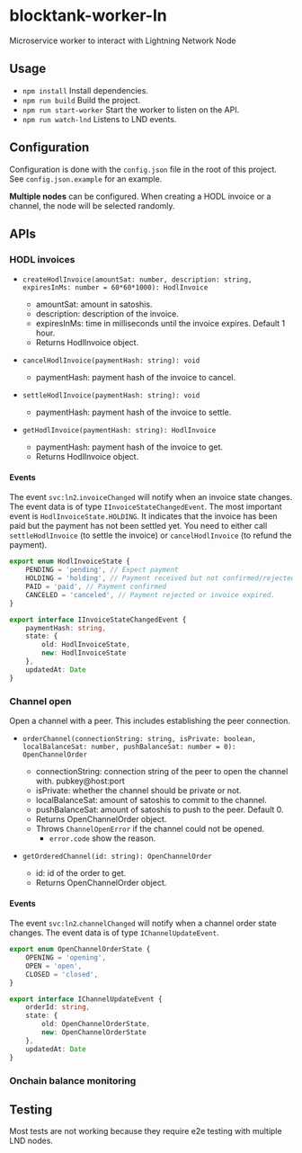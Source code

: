 # blocktank-worker-ln

Microservice worker to interact with Lightning Network Node

## Usage

* `npm install` Install dependencies.
* `npm run build` Build the project.
* `npm run start-worker` Start the worker to listen on the API.
* `npm run watch-lnd` Listens to LND events.

## Configuration

Configuration is done with the `config.json` file in the root of this project. See `config.json.example` for an example.

**Multiple nodes** can be configured. When creating a HODL invoice or a channel, the node will be selected randomly.


## APIs

### HODL invoices

* `createHodlInvoice(amountSat: number, description: string, expiresInMs: number = 60*60*1000): HodlInvoice`
    * amountSat: amount in satoshis.
    * description: description of the invoice.
    * expiresInMs: time in milliseconds until the invoice expires. Default 1 hour.
    * Returns HodlInvoice object.

* `cancelHodlInvoice(paymentHash: string): void`
    * paymentHash: payment hash of the invoice to cancel.

* `settleHodlInvoice(paymentHash: string): void`
    * paymentHash: payment hash of the invoice to settle.

* `getHodlInvoice(paymentHash: string): HodlInvoice`
    * paymentHash: payment hash of the invoice to get.
    * Returns HodlInvoice object.

#### Events

The event `svc:ln2`.`invoiceChanged` will notify when an invoice state changes. The event data is of type `IInvoiceStateChangedEvent`.
The most important event is `HodlInvoiceState.HOLDING`. It indicates that the invoice has been paid but the payment has not been settled yet. You need to either call `settleHodlInvoice` (to settle the invoice) or `cancelHodlInvoice` (to refund the payment).

```typescript
export enum HodlInvoiceState {
    PENDING = 'pending', // Expect payment
    HOLDING = 'holding', // Payment received but not confirmed/rejected yet
    PAID = 'paid', // Payment confirmed
    CANCELED = 'canceled', // Payment rejected or invoice expired.
}

export interface IInvoiceStateChangedEvent {
    paymentHash: string,
    state: {
        old: HodlInvoiceState,
        new: HodlInvoiceState
    },
    updatedAt: Date
}
```

### Channel open

Open a channel with a peer. This includes establishing the peer connection.

* `orderChannel(connectionString: string, isPrivate: boolean, localBalanceSat: number, pushBalanceSat: number = 0): OpenChannelOrder`
    * connectionString: connection string of the peer to open the channel with. pubkey@host:port
    * isPrivate: whether the channel should be private or not.
    * localBalanceSat: amount of satoshis to commit to the channel.
    * pushBalanceSat: amount of satoshis to push to the peer. Default 0.
    * Returns OpenChannelOrder object.
    * Throws `ChannelOpenError` if the channel could not be opened.
        * `error.code` show the reason.

* `getOrderedChannel(id: string): OpenChannelOrder`
    * id: id of the order to get.
    * Returns OpenChannelOrder object.

#### Events

The event `svc:ln2`.`channelChanged` will notify when a channel order state changes. The event data is of type `IChannelUpdateEvent`.


```typescript
export enum OpenChannelOrderState {
    OPENING = 'opening',
    OPEN = 'open',
    CLOSED = 'closed',
}

export interface IChannelUpdateEvent {
    orderId: string,
    state: {
        old: OpenChannelOrderState,
        new: OpenChannelOrderState
    },
    updatedAt: Date
}
```

### Onchain balance monitoring

## Testing

Most tests are not working because they require e2e testing with multiple LND nodes.